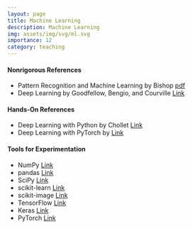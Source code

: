 ```yaml
---
layout: page
title: Machine Learning
description: Machine Learning
img: assets/img/svg/ml.svg
importance: 12
category: teaching
---
```


#### Nonrigorous References

* Pattern Recognition and Machine Learning by Bishop [pdf](https://www.microsoft.com/en-us/research/uploads/prod/2006/01/Bishop-Pattern-Recognition-and-Machine-Learning-2006.pdf)
* Deep Learning by Goodfellow, Bengio, and Courville [Link](https://www.deeplearningbook.org/)

#### Hands-On References

* Deep Learning with Python by Chollet [Link](https://www.manning.com/books/deep-learning-with-python-second-edition)
* Deep Learning with PyTorch by [Link](https://www.manning.com/books/deep-learning-with-pytorch)

#### Tools for Experimentation

* NumPy [Link](https://numpy.org/)
* pandas [Link](https://pandas.pydata.org/)
* SciPy [Link](https://scipy.org/)
* scikit-learn [Link](https://scikit-learn.org/stable/)
* scikit-image [Link](https://scikit-image.org/)
* TensorFlow [Link](https://www.tensorflow.org/)
* Keras [Link](https://keras.io/)
* PyTorch [Link](https://pytorch.org/)








